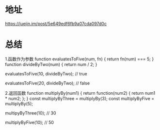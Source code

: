 # 地址
https://juejin.im/post/5e649edf6fb9a07cda097d0c

# 总结
1.函数作为参数
function evaluatesToFive(num, fn) {
  return fn(num) === 5;
}
function divideByTwo(num) {
  return num / 2;
}

evaluatesToFive(10, divideByTwo);
// true

evaluatesToFive(20, divideByTwo);
// false

2.返回函数
function multiplyBy(num1) {
  return function(num2) {
    return num1 * num2;
  };
}
const multiplyByThree = multiplyBy(3);
const multiplyByFive = multiplyBy(5);

multipyByThree(10); // 30

multiplyByFive(10); // 50
